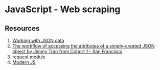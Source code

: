 # JavaScript - Web scraping


## Resources

1. [Working with JSON data](https://alx-intranet.hbtn.io/rltoken/ONv-sSv-FA87Mc5rMZmO6A)
2. [The workflow of accessing the attributes of a simply-created JSON object by Jimmy Tran from Cohort 1 - San Francisco](https://alx-intranet.hbtn.io/rltoken/zm0h7FqpQCZZpPZqxxwLxA)
3. [request module](https://alx-intranet.hbtn.io/rltoken/goymbxGy-cTc5ZdKBTUcTQ)
4. [Modern JS](https://alx-intranet.hbtn.io/rltoken/j2PStAUtVPdXKwrrFxpt0g)

